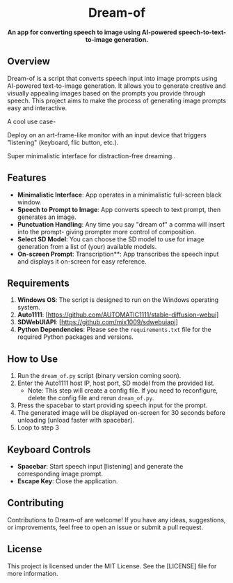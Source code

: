<h1 align="center">Dream-of</h1>

<p align="center">
  <strong>An app for converting speech to image using AI-powered speech-to-text-to-image generation.</strong>
</p>

## Overview

Dream-of is a script that converts speech input into image prompts using AI-powered text-to-image generation. It allows you to generate creative and visually appealing images based on the prompts you provide through speech. This project aims to make the process of generating image prompts easy and interactive.

A cool use case-

Deploy on an art-frame-like monitor with an input device that triggers "listening" (keyboard, flic button, etc.).

Super minimalistic interface for distraction-free dreaming..

## Features

- **Minimalistic Interface**: App operates in a minimalistic full-screen black window.
- **Speech to Prompt to Image**: App converts speech to text prompt, then generates an image.
- **Punctuation Handling**: Any time you say "dream of" a comma will insert into the prompt- giving prompter more control of composition.
- **Select SD Model**: You can choose the SD model to use for image generation from a list of (your) available models.
- **On-screen Prompt**: Transcription**: App transcribes the speech input and displays it on-screen for easy reference.

## Requirements

1. **Windows OS**: The script is designed to run on the Windows operating system.
2. **Auto1111**: [https://github.com/AUTOMATIC1111/stable-diffusion-webui]
3. **SDWebUIAPI**: [https://github.com/mix1009/sdwebuiapi]
4. **Python Dependencies**: Please see the `requirements.txt` file for the required Python packages and versions.

## How to Use

1. Run the `dream_of.py` script (binary version coming soon).
2. Enter the Auto1111 host IP, host port, SD model from the provided list.
   - Note: This step will create a config file. If you need to reconfigure, delete the config file and rerun `dream_of.py`.
3. Press the spacebar to start providing speech input for the prompt.
4. The generated image will be displayed on-screen for 30 seconds before unloading [unload faster with spacebar].
5. Loop to step 3

## Keyboard Controls

- **Spacebar**: Start speech input [listening] and generate the corresponding image prompt.
- **Escape Key**: Close the application.

## Contributing

Contributions to Dream-of are welcome! If you have any ideas, suggestions, or improvements, feel free to open an issue or submit a pull request.

## License

This project is licensed under the MIT License. See the [LICENSE] file for more information.
